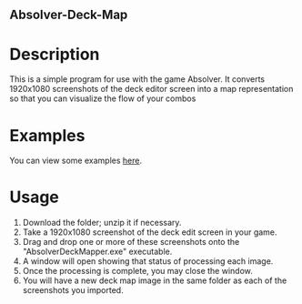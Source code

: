 ## Absolver-Deck-Map

# Description
This is a simple program for use with the game Absolver. It converts 1920x1080 screenshots of the deck editor screen into a map representation so that you can visualize the flow of your combos

# Examples
You can view some examples [here](https://imgur.com/a/LSNCl).

# Usage
1. Download the folder; unzip it if necessary.
2. Take a 1920x1080 screenshot of the deck edit screen in your game.
3. Drag and drop one or more of these screenshots onto the "AbsolverDeckMapper.exe" executable.
4. A window will open showing that status of processing each image.
5. Once the processing is complete, you may close the window.
6. You will have a new deck map image in the same folder as each of the screenshots you imported.